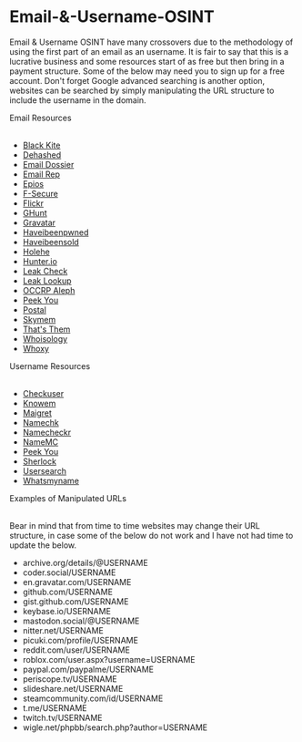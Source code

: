 # Email-&-Username-OSINT
Email & Username OSINT have many crossovers due to the methodology of using the first part of an email as an username. It is fair to say that this is a lucrative business and some resources start of as free but then bring in a payment structure. Some of the below may need you to sign up for a free account. Don't forget Google advanced searching is another option, websites can be searched by simply manipulating the URL structure to include the username in the domain.</p>
Email Resources
<br></br>
<uL>
 <li><a href="https://services.blackkitetech.com/data-breach">Black Kite</a></li>
 <li><a href="https://dehashed.com/">Dehashed</a></li> 
 <li><a href="https://centralops.net/co/emaildossier.aspx">Email Dossier</a></li>
 <li><a href="https://emailrep.io/">Email Rep</a></li>
 <li><a href="https://epieos.com/">Epios</a></li>  
 <li><a href="https://f-secure.com/us-en/identity-theft-checker">F-Secure</a></li>
 <li><a href="https://flickr.com/search/">Flickr</a></li>
 <li><a href="https://github.com/mxrch/GHunt">GHunt</a></li>
 <li><a href="https://en.gravatar.com/site/check/">Gravatar</a></li>
 <li><a href="https://haveibeenpwned.com/">Haveibeenpwned</a></li>
 <li><a href="https://haveibeensold.app/">Haveibeensold</a></li>
 <li><a href="https://github.com/megadose/holehe">Holehe</a></li>
 <li><a href="https://hunter.io/">Hunter.io</a></li>
 <li><a href="https://leakcheck.io/">Leak Check</a></li>
 <li><a href="https://leak-lookup.com/">Leak Lookup</a></li>
 <li><a href="https://data.occrp.org/">OCCRP Aleph</a></li>
 <li><a href="https://www.peekyou.com/">Peek You</a></li>
 <li><a href="https://github.com/jakecreps/poastal">Postal</a></li>
 <li><a href="https://www.skymem.info/">Skymem</a></li>
 <li><a href="https://thatsthem.com/">That's Them</a></li>
 <li><a href="https://whoisology.com/email/">Whoisology</a></li>
 <li><a href="https://www.whoxy.com/">Whoxy</a></li>
</uL>
Username Resources
<br></br>
<ul>
 <li><a href="https://checkuser.org/">Checkuser</a></li>
 <li><a href="https://knowem.com/">Knowem</a></li>   
 <li><a href="https://github.com/soxoj/maigret/blob/main/README.md">Maigret</a></li>
 <li><a href="https://namechk.com/">Namechk</a></li>
 <li><a href="https://namecheckr.com/">Namecheckr</a></li>
 <li><a href="https://namemc.com/">NameMC</a></li>
 <li><a href="https://www.peekyou.com/">Peek You</a></li>
 <li><a href="https://github.com/sherlock-project/sherlock">Sherlock</a></li>
 <li><a href="https://usersearch.org/">Usersearch</a></li>
 <li><a href="https://whatsmyname.app/">Whatsmyname</a></li>
</ul>
Examples of Manipulated URLs
<br></br>
<p>Bear in mind that from time to time websites may change their URL structure, in case some of the below do not work and I have not had time to update the below.</p>
<ul>
 <li>archive.org/details/@USERNAME</li>
 <li>coder.social/USERNAME</li>
 <li>en.gravatar.com/USERNAME</li>
 <li>github.com/USERNAME</li>
 <li>gist.github.com/USERNAME</li>
 <li>keybase.io/USERNAME</li>
 <li>mastodon.social/@USERNAME</li>
 <li>nitter.net/USERNAME</li>
 <li>picuki.com/profile/USERNAME</li>
 <li>reddit.com/user/USERNAME</li>
 <li>roblox.com/user.aspx?username=USERNAME</li>
 <li>paypal.com/paypalme/USERNAME</li>
 <li>periscope.tv/USERNAME</li>
 <li>slideshare.net/USERNAME</li>
 <li>steamcommunity.com/id/USERNAME</li>
 <li>t.me/USERNAME</li>
 <li>twitch.tv/USERNAME</li>
 <li>wigle.net/phpbb/search.php?author=USERNAME</li>
</ul>

